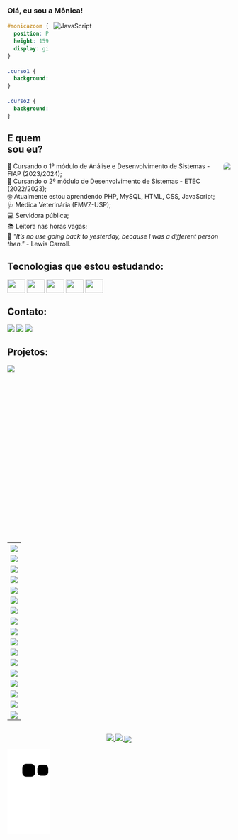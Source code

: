 ### Olá, eu sou a Mônica! 

<img src="https://media.tenor.com/IdyfGO5EewIAAAAC/hi-hello.gif" 
padding="10px" style="vertical-align:middle;margin-left:10px" height = "265" width="400px" align="right" alt="JavaScript">

~~~css
#monicazoom { 
  position: Praia Grande, São Paulo, Brasil; 
  height: 159cm; 
  display: girl; 
}

.curso1 {
  background: url(../ETEC/DS/modulo2.jpg);
}

.curso2 {
  background: url(../FIAP/ADS/modulo1.jpg);
}
~~~

## E quem sou eu?
<img align="right" height="200" style="border-radius:70px;" src="https://i.imgur.com/Zh7Mwgq.gif">
<div>
📝 Cursando o 1º módulo de Análise e Desenvolvimento de Sistemas - FIAP (2023/2024); <br>
📔 Cursando o 2º módulo de Desenvolvimento de Sistemas - ETEC (2022/2023); <br>
🤓 Atualmente estou aprendendo PHP, MySQL, HTML, CSS, JavaScript; <br>
🩺 Médica Veterinária (FMVZ-USP); <br>
💻 Servidora pública; <br>
📚 Leitora nas horas vagas; <br>
💭 <em>"It’s no use going back to yesterday, because I was a different person then."</em> - Lewis Carroll.
<br>
</div>
  
## Tecnologias que estou estudando:
<div style="display: inline_block">
  <a href="https://github.com/monicaquintal/estudandoPHP" target="_blank"><img align="center" height="30" width="40" src="https://cdn.jsdelivr.net/gh/devicons/devicon/icons/php/php-plain.svg" /></a>
  <a href="https://github.com/monicaquintal/estudandoMySQL" target="_blank"><img align="center" height="30" width="40" src="https://cdn.jsdelivr.net/gh/devicons/devicon/icons/mysql/mysql-original.svg" /></a>
  <a href="https://github.com/monicaquintal/formacaoInicianteEmProgramacao" target="_blank"><img align="center" height="30" width="40" src="https://cdn.jsdelivr.net/gh/devicons/devicon/icons/html5/html5-original-wordmark.svg" /></a>
  <a href="https://github.com/monicaquintal/formacaoInicianteEmProgramacao" target="_blank"><img align="center" height="30" width="40" src="https://cdn.jsdelivr.net/gh/devicons/devicon/icons/css3/css3-original-wordmark.svg" /></a>
  <a href="https://github.com/monicaquintal/estudandoJavaScript" target="_blank"><img align="center" height="30" width="40" src="https://cdn.jsdelivr.net/gh/devicons/devicon/icons/javascript/javascript-original.svg" /></a>
</div>

## Contato:
<div style="display: inline_block">
  <a href="https://www.linkedin.com/in/monicaquintal" target="_blank"><img src="https://img.shields.io/badge/-LinkedIn-%230077B5?style=for-the-badge&logo=linkedin&logoColor=white" target="_blank"></a> 
  <a href="https://instagram.com/monicazoom" target="_blank"><img src="https://img.shields.io/badge/-Instagram-%23E4405F?style=for-the-badge&logo=instagram&logoColor=white" target="_blank"></a>
  <a href = "monica.zoom@gmail.com"><img src="https://img.shields.io/badge/Gmail-D14836?style=for-the-badge&logo=gmail&logoColor=white" target="_blank"></a>
</div>

## Projetos:
<div align="center">
  <img align="left" src="https://media.tenor.com/y2JXkY1pXkwAAAAC/cat-computer.gif" height="400px" />
  <table height="400px">
    <tr>
      <td>
      <a href="https://github.com/monicaquintal/fintech" target="_blank">
        <img align="center" src="https://github-readme-stats.vercel.app/api/pin/?username=monicaquintal&repo=fintech&theme=dracula&hide_border=true">
      </a>
      </td>
    </tr>
    <tr>
      <td>
      <a href="https://github.com/monicaquintal/layout-mobile-apeperia" target="_blank">
        <img align="center" src="https://github-readme-stats.vercel.app/api/pin/?username=monicaquintal&repo=layout-mobile-apeperia&theme=dracula&hide_border=true">
      </a>
      </td>
    </tr>
    <tr>
      <td>
      <a href="https://github.com/monicaquintal/estudando-flexbox-alurinha" target="_blank">
        <img align="center" src="https://github-readme-stats.vercel.app/api/pin/?username=monicaquintal&repo=estudando-flexbox-alurinha&theme=dracula&hide_border=true">
      </a>
      </td>
    </tr>
    <tr>
      <td>
      <a href="https://github.com/monicaquintal/estudandoMySQL" target="_blank">
        <img align="center" src="https://github-readme-stats.vercel.app/api/pin/?username=monicaquintal&repo=estudandoMySQL&theme=dracula&hide_border=true">
    </a>
      </td>
    </tr>
    <tr>
      <td>
      <a href="https://github.com/monicaquintal/devlinks" target="_blank">
        <img align="center" src="https://github-readme-stats.vercel.app/api/pin/?username=monicaquintal&repo=devlinks&theme=dracula&hide_border=true">
    </a>
      </td>
    </tr>
    <tr>
      <td>
      <a href="https://github.com/monicaquintal/estudandoPHP-orientacao-a-objetos" target="_blank">
        <img align="center" src="https://github-readme-stats.vercel.app/api/pin/?username=monicaquintal&repo=estudandoPHP-orientacao-a-objetos&theme=dracula&hide_border=true">
    </a>
      </td>
    </tr>
    <tr>
      <td>
      <a href="https://github.com/monicaquintal/estudandoPHP" target="_blank">
        <img align="center" src="https://github-readme-stats.vercel.app/api/pin/?username=monicaquintal&repo=estudandoPHP&theme=dracula&hide_border=true">
    </a>
      </td>
    </tr>
    <tr>
      <td>
       <a href="https://github.com/monicaquintal/app-help-desk" target="_blank">
        <img align="center" src="https://github-readme-stats.vercel.app/api/pin/?username=monicaquintal&repo=app-help-desk&theme=dracula&hide_border=true">
      </a>
      </td>
    </tr>
    <tr>
      <td>
      <a href="https://github.com/monicaquintal/NLW-habits" target="_blank">
        <img align="center" src="https://github-readme-stats.vercel.app/api/pin/?username=monicaquintal&repo=NLW-habits&theme=dracula&hide_border=true">
      </a>
      </td>
    </tr>
    <tr>
      <td>
      <a href="https://github.com/monicaquintal/game-mata-mosquito" target="_blank">
        <img align="center" src="https://github-readme-stats.vercel.app/api/pin/?username=monicaquintal&repo=game-mata-mosquito&theme=dracula&hide_border=true">
      </a>
      </td>
    </tr>
    <tr>
      <td>
      <a href="https://github.com/monicaquintal/estudandoJavaScript" target="_blank">
        <img align="center" src="https://github-readme-stats.vercel.app/api/pin/?username=monicaquintal&repo=estudandoJavaScript&theme=dracula&hide_border=true">
      </a>
      </td>
    </tr>
    <tr>
      <td>
      <a href="https://github.com/monicaquintal/nivelamentoLogicaDeProgramacao" target="_blank">
        <img align="center" src="https://github-readme-stats.vercel.app/api/pin/?username=monicaquintal&repo=nivelamentoLogicaDeProgramacao&theme=dracula&hide_border=true">
      </a>
      </td>
    </tr>
    <tr>
      <td>
      <a href="https://github.com/monicaquintal/formacaoInicianteEmProgramacao" target="_blank">
        <img align="center" src="https://github-readme-stats.vercel.app/api/pin/?username=monicaquintal&repo=formacaoInicianteEmProgramacao&theme=dracula&hide_border=true">
      </a>
      </td>
    </tr>
    <tr>
      <td>
      <a href="https://github.com/monicaquintal/appCalculadora" target="_blank">
        <img align="center" src="https://github-readme-stats.vercel.app/api/pin/?username=monicaquintal&repo=appCalculadora&theme=dracula&hide_border=true">
      </a>
      </td>
    </tr>
    <tr>
      <td>
      <a href="https://github.com/monicaquintal/beautysalon" target="_blank">
        <img align="center" src="https://github-readme-stats.vercel.app/api/pin/?username=monicaquintal&repo=beautysalon&theme=dracula&hide_border=true">
      </a>
      </td>
    </tr>
    <tr>
      <td>
      <a href="https://github.com/monicaquintal/spotify-clone" target="_blank">
        <img align="center" src="https://github-readme-stats.vercel.app/api/pin/?username=monicaquintal&repo=spotify-clone&theme=dracula&hide_border=true">
      </a>
      </td>
    </tr>
    <tr>
      <td>
      <a href="https://github.com/monicaquintal/NLW-copa" target="_blank">
        <img align="center" src="https://github-readme-stats.vercel.app/api/pin/?username=monicaquintal&repo=NLW-copa&theme=dracula&hide_border=true">
      </a>
      </td>
    </tr>
  </table>
 </div>
<br>

<div>
<a href="https://github.com/monicaquintal">
<div align="center" style="display: inline_block">
  <img height="160em" src="https://github-readme-stats.vercel.app/api?username=monicaquintal&show_icons=true&theme=dracula&include_all_commits=true&count_private=true"/>
  <img height="160em" src="https://github-readme-stats.vercel.app/api/top-langs/?username=monicaquintal&layout=compact&langs_count=7&theme=dracula"/>  
  <img align='center' height='180em' src='https://github-readme-streak-stats.herokuapp.com?user=monicaquintal&theme=dracula&hide_border=false&date_format=j%20M%5B%20Y%5D'>
</div>

![Snake animation](https://github.com/monicaquintal/monicaquintal/blob/output/github-contribution-grid-snake.svg)
</a>
  
  
<!--
**monicaquintal/monicaquintal** is a ✨ _special_ ✨ repository because its `README.md` (this file) appears on your GitHub profile.

Here are some ideas to get you started:

- 🔭 I’m currently working on ...
- 🌱 I’m currently learning ...
- 👯 I’m looking to collaborate on ...
- 🤔 I’m looking for help with ...
- 💬 Ask me about ...
- 📫 How to reach me: ...
- 😄 Pronouns: ...
- ⚡ Fun fact: ...

<img align="right" height="160" style="border-radius:200px;" src="https://campuscode-site.s3-sa-east-1.amazonaws.com/newsletter/wfh_diapassando.gif">
<img align="right" height="260" style="border-radius:70px;" src="https://i.imgur.com/Zh7Mwgq.gif">
<img align="right" height="160em" style="border-radius:70px;" src=https://c.tenor.com/DBqjevyA2o4AAAAM/bongo-cat-codes.gif>

-->

